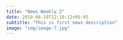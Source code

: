 ```yaml
---
title: "News Weekly 2"
date: 2019-06-19T12:10:12+05:45
subtitle: "This is first news description"
image: "img/image-7.jpg"
---
```



